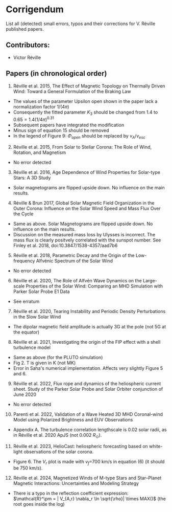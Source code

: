 # Corrigendum

List all (detected) small errors, typos and their corrections for V. Réville published papers.

## Contributors:

* Victor Réville 

## Papers (in chronological order)

1) Réville et al. 2015, The Effect of Magnetic Topology on Thermally Driven Wind: Toward a General Formulation of the Braking Law

- The values of the parameter Upsilon open shown in the paper lack a normalization factor $1/(4\pi)$
- Consequently the fitted parameter $K_3$ should be changed from $1.4$ to $0.65 = 1.4 (1/4\pi)^{0.31}$
- Subsequent papers have integrated the modification
- Minus sign of equation 15 should be removed
- In the legend of Figure 9: $\Phi_{open}$ should be replaced by $v_A / v_{esc}$

2) Réville et al. 2015, From Solar to Stellar Corona: The Role of Wind, Rotation, and Magnetism

- No error detected

3) Réville et al. 2016, Age Dependence of Wind Properties for Solar-type Stars: A 3D Study

- Solar magnetograms are flipped upside down. No influence on the main results.

4) Réville & Brun 2017, Global Solar Magnetic Field Organization in the Outer Corona: Influence on the Solar Wind Speed and Mass Flux Over the Cycle

- Same as above. Solar Magnetograms are flipped upside down. No influence on the main results.
- Discussion on the measured mass loss by Ulysses is incorrect. The mass flux is clearly positvely correlated with the sunspot number. See Finley et al. 2018, doi:10.3847/1538-4357/aad7b6

5) Réville et al. 2018, Parametric Decay and the Origin of the Low-frequency Alfvénic Spectrum of the Solar Wind

- No error detected

6) Réville et al. 2020, The Role of Alfvén Wave Dynamics on the Large-scale Properties of the Solar Wind: Comparing an MHD Simulation with Parker Solar Probe E1 Data

- See erratum

7) Réville et al. 2020, Tearing Instability and Periodic Density Perturbations in the Slow Solar Wind

- The dipolar magnetic field amplitude is actually 3G at the pole (not 5G at the equator)

8) Réville et al. 2021, Investigating the origin of the FIP effect with a shell turbulence model

- Same as above (for the PLUTO simulation)
- Fig 2. T is given in K (not MK)
- Error in Saha's numerical implementation. Affects very slightly Figure 5 and 6.

9) Réville et al. 2022, Flux rope and dynamics of the heliospheric current sheet. Study of the Parker Solar Probe and Solar Orbiter conjunction of June 2020

- No error detected 

10) Parenti et al. 2022, Validation of a Wave Heated 3D MHD Coronal-wind Model using Polarized Brightness and EUV Observations

- Appendix A. The turbulence correlation lengthscale is 0.02 solar radii, as in Réville et al. 2020 ApJS (not 0.002 $R_{\odot}$).

11) Réville et al. 2023, HelioCast: heliospheric forecasting based on white-light observations of the solar corona.

- Figure 6. The $V_r$ plot is made with $v_f$=700 km/s in equation (6) (it should be 750 km/s).

12) Réville et al. 2024, Magnetized Winds of M-type Stars and Star–Planet Magnetic Interactions: Uncertainties and Modeling Strategy

- There is a typo in the reflection coefficient expression: $\mathcal{R}^\pm = | V_{A,r} \nabla_r \ln \sqrt{\rho}| \times MAX()$ (the root goes inside the log)
